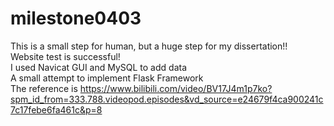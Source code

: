 
# milestone0403
This is a small step for human, but a huge step for my dissertation!!<br>
Website test is successful! <br>
I used Navicat GUI and MySQL to add data<br>
A small attempt to implement Flask Framework<br>
The reference is https://www.bilibili.com/video/BV17J4m1p7ko?spm_id_from=333.788.videopod.episodes&vd_source=e24679f4ca900241c7c17febe6fa461c&p=8
